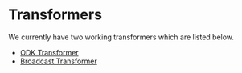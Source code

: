 # Transformers

We currently have two working transformers which are listed below.

* [ODK Transformer](odk-transformer/)
* [Broadcast Transformer](broadcast-transformer.md)
